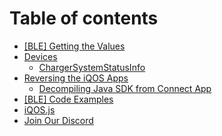 # Table of contents

* [\[BLE\] Getting the Values](README.md)
* [Devices](devices/README.md)
  * [ChargerSystemStatusInfo](devices/chargersystemstatusinfo.md)
* [Reversing the iQOS Apps](reversing/README.md)
  * [Decompiling Java SDK from Connect App](reversing/connect-app.md)
* [\[BLE\] Code Examples](code-examples.md)
* [iQOS.js](iqos.js.md)
* [Join Our Discord](join-our-discord.md)

